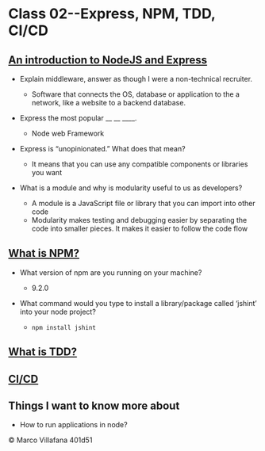 # Class 02--Express, NPM, TDD, CI/CD

## [An introduction to NodeJS and Express](https://developer.mozilla.org/en-US/docs/Learn/Server-side/Express_Nodejs/Introduction)

- Explain middleware, answer as though I were a non-technical recruiter. 
  - Software that connects the OS, database or application to the a network, like a website to a backend database. 

- Express the most popular __ __ ____. 
  - Node web Framework 

- Express is “unopinionated.” What does that mean? 
  - It means that you can use any compatible components or libraries you want  

- What is a module and why is modularity useful to us as developers? 
  - A module is a JavaScript file or library that you can import into other code  
  - Modularity makes testing and debugging easier by separating the code into smaller pieces. It makes it easier to follow the code flow  

## [What is NPM?](https://docs.npmjs.com/getting-started/what-is-npm)

- What version of npm are you running on your machine? 
  - 9.2.0 

- What command would you type to install a library/package called ‘jshint’ into your node project? 
   - `npm install jshint` 

## [What is TDD?](https://www.agilealliance.org/glossary/tdd/)

## [CI/CD](https://www.youtube.com/watch?v=xSv_m3KhUO8)

## Things I want to know more about

+ How to run applications in node?

© Marco Villafana 401d51